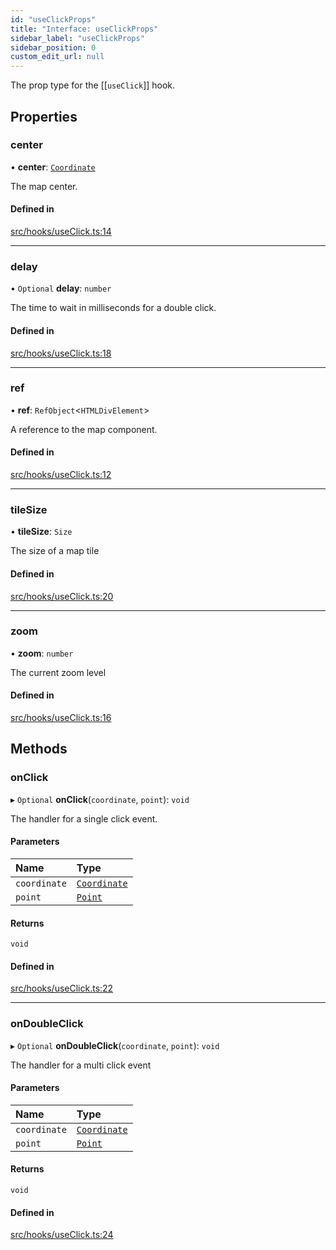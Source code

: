 ```yaml
---
id: "useClickProps"
title: "Interface: useClickProps"
sidebar_label: "useClickProps"
sidebar_position: 0
custom_edit_url: null
---
```


The prop type for the [[`useClick`]] hook.

## Properties

### center

• **center**: [`Coordinate`](Coordinate.md)

The map center.

#### Defined in

[src/hooks/useClick.ts:14](https://github.com/rob-blackbourn/jetblack-map/blob/b3b8376/src/hooks/useClick.ts#L14)

___

### delay

• `Optional` **delay**: `number`

The time to wait in milliseconds for a double click.

#### Defined in

[src/hooks/useClick.ts:18](https://github.com/rob-blackbourn/jetblack-map/blob/b3b8376/src/hooks/useClick.ts#L18)

___

### ref

• **ref**: `RefObject`<`HTMLDivElement`\>

A reference to the map component.

#### Defined in

[src/hooks/useClick.ts:12](https://github.com/rob-blackbourn/jetblack-map/blob/b3b8376/src/hooks/useClick.ts#L12)

___

### tileSize

• **tileSize**: `Size`

The size of a map tile

#### Defined in

[src/hooks/useClick.ts:20](https://github.com/rob-blackbourn/jetblack-map/blob/b3b8376/src/hooks/useClick.ts#L20)

___

### zoom

• **zoom**: `number`

The current zoom level

#### Defined in

[src/hooks/useClick.ts:16](https://github.com/rob-blackbourn/jetblack-map/blob/b3b8376/src/hooks/useClick.ts#L16)

## Methods

### onClick

▸ `Optional` **onClick**(`coordinate`, `point`): `void`

The handler for a single click event.

#### Parameters

| Name | Type |
| :------ | :------ |
| `coordinate` | [`Coordinate`](Coordinate.md) |
| `point` | [`Point`](../modules.md#point) |

#### Returns

`void`

#### Defined in

[src/hooks/useClick.ts:22](https://github.com/rob-blackbourn/jetblack-map/blob/b3b8376/src/hooks/useClick.ts#L22)

___

### onDoubleClick

▸ `Optional` **onDoubleClick**(`coordinate`, `point`): `void`

The handler for a multi click event

#### Parameters

| Name | Type |
| :------ | :------ |
| `coordinate` | [`Coordinate`](Coordinate.md) |
| `point` | [`Point`](../modules.md#point) |

#### Returns

`void`

#### Defined in

[src/hooks/useClick.ts:24](https://github.com/rob-blackbourn/jetblack-map/blob/b3b8376/src/hooks/useClick.ts#L24)
